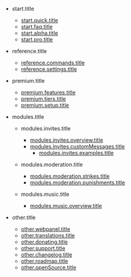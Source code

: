- start.title

  - [start.quick.title](/id-ID/getting-started/quick-start.md)
  - [start.faq.title](/id-ID/getting-started/faq.md)
  - [start.alpha.title](/id-ID/getting-started/alpha.md)
  - [start.pro.title](/id-ID/getting-started/pro.md)

- reference.title

  - [reference.commands.title](/id-ID/reference/commands.md)
  - [reference.settings.title](/id-ID/reference/settings.md)

- premium.title

  - [premium.features.title](/id-ID/premium/features.md)
  - [premium.tiers.title](/id-ID/premium/tiers.md)
  - [premium.setup.title](/id-ID/premium/setup.md)

- modules.title

  - modules.invites.title

    - [modules.invites.overview.title](/id-ID/modules/invites/modules.invites.overview.url.md)
    - [modules.invites.customMessages.title](/id-ID/modules/invites/modules.invites.customMessages.url.md)
      - [modules.invites.examples.title](/id-ID/modules/invites/examples.md)

  - modules.moderation.title

    - [modules.moderation.strikes.title](/id-ID/modules/moderation/strikes.md)
    - [modules.moderation.punishments.title](/id-ID/modules/moderation/punishments.md)

  - modules.music.title

    - [modules.music.overview.title](/id-ID/modules/music/Overview.md)

- other.title

  - [other.webpanel.title](/id-ID/other/webpanel.md)
  - [other.translations.title](/id-ID/other/translations.md)
  - [other.donating.title](/id-ID/other/donating.md)
  - [other.support.title](/id-ID/other/support.md)
  - [other.changelog.title](/id-ID/other/changelog.md)
  - [other.roadmap.title](/id-ID/other/roadmap.md)
  - [other.openSource.title](/id-ID/other/open-source.md)

